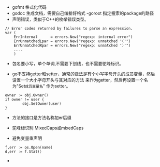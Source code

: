 * gofmt 格式化代码
* godoc 生成文档，需要自己编排好格式 -goroot 指定搜索的package的路径
* 声明错误，类似于C++的枚举错误类型。

```
// Error codes returned by failures to parse an expression.
var (
    ErrInternal      = errors.New("regexp: internal error")
    ErrUnmatchedLpar = errors.New("regexp: unmatched '('")
    ErrUnmatchedRpar = errors.New("regexp: unmatched ')'")
    ....
    )
```

* 包名要小写，单个单词,不需要下划线，也不需要驼峰标识。

* go不支持getter和setter，通常的做法是有个小写字母开头的成员变量，然后设置一个大小字母开头与其对应的方法
来作为getter，然后再设置一个名为"Set`成员变量名`" 作为setter。

```
owner := obj.Owner()
if owner != user {
        obj.SetOwner(user)
}
```

* 方法的接口是方法名称加er后缀

* 驼峰标识别 MixedCaps或mixedCaps

* 避免变量重声明

```
f,err := os.Open(name)
d,err := f.Stat()
```
* 
